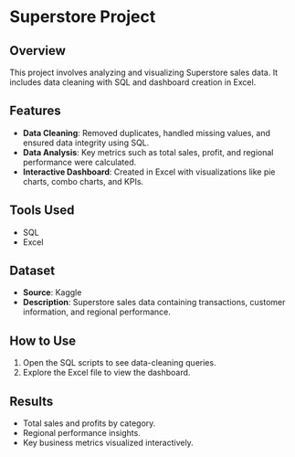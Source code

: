# Superstore Project

## Overview
This project involves analyzing and visualizing Superstore sales data. It includes data cleaning with SQL and dashboard creation in Excel.

## Features
- **Data Cleaning**: Removed duplicates, handled missing values, and ensured data integrity using SQL.
- **Data Analysis**: Key metrics such as total sales, profit, and regional performance were calculated.
- **Interactive Dashboard**: Created in Excel with visualizations like pie charts, combo charts, and KPIs.

## Tools Used
- SQL
- Excel

## Dataset
- **Source**: Kaggle
- **Description**: Superstore sales data containing transactions, customer information, and regional performance.

## How to Use
1. Open the SQL scripts to see data-cleaning queries.
2. Explore the Excel file to view the dashboard.

## Results
- Total sales and profits by category.
- Regional performance insights.
- Key business metrics visualized interactively.
